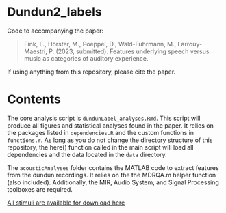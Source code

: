 # Dundun2_labels
Code to accompanying the paper: 

> Fink, L., Hörster, M., Poeppel, D., Wald-Fuhrmann, M., Larrouy-Maestri, P. (2023, submitted). Features underlying speech versus music as categories of auditory experience. 

If using anything from this repository, please cite the paper. 

# Contents

The core analysis script is `dundunLabel_analyses.Rmd`. This script will produce all figures and statistical analyses found in the paper. It relies on the packages listed in `dependencies.R` and the custom functions in `functions.r`. As long as you do not change the directory structure of this repository, the here() function called in the main script will load all dependencies and the data located in the `data` directory. 

The `acousticAnalyses` folder contains the MATLAB code to extract features from the dundun recordings. It relies on the the MDRQA.m helper function (also included). Additionally, the MIR, Audio System, and Signal Processing toolboxes are required.

[All stimuli are available for download here](https://edmond.mpdl.mpg.de/dataset.xhtml?persistentId=doi:10.17617/3.JATDRF)
